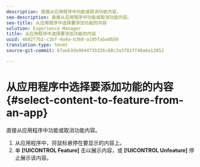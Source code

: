 ```yaml
---
description: 直接从应用程序中功能或取消功能内容。
seo-description: 直接从应用程序中功能或取消功能内容。
seo-title: 从应用程序中选择要添加功能的内容
solution: Experience Manager
title: 从应用程序中选择要添加功能的内容
uuid: 48d2f7b2-c3bf-4a9a-b368-a195fabadb50
translation-type: tm+mt
source-git-commit: 67aeb3de964473b326c88c3a3f81ff48a6a12652

---
```



# 从应用程序中选择要添加功能的内容{#select-content-to-feature-from-an-app}

直接从应用程序中功能或取消功能内容。

1. 从应用程序中，将鼠标悬停在要显示的内容上。
1. 单 **[!UICONTROL Feature]** 击以展示内容，或 **[!UICONTROL Unfeature]** 停止展示该内容。
